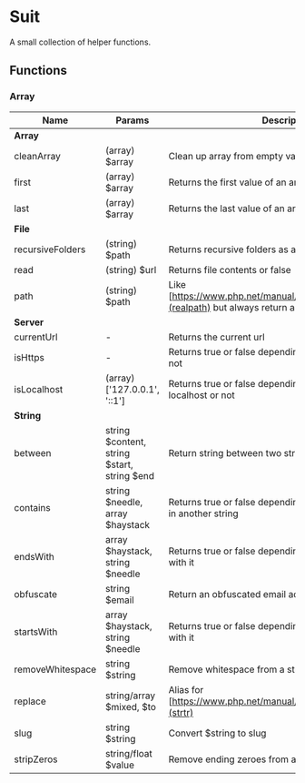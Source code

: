 # Suit

A small collection of helper functions.

## Functions

### Array

| Name       | Params         | Description |
| ---------- | -------------- | ----------- |
| **Array** | | |
| cleanArray | (array) $array | Clean up array from empty values |
| first      | (array) $array | Returns the first value of an array |
| last       | (array) $array | Returns the last value of an array |
| **File** | | |
| recursiveFolders | (string) $path | Returns recursive folders as array |
| read             | (string) $url  | Returns file contents or false
| path             | (string) $path | Like [https://www.php.net/manual/en/function.realpath.php](realpath) but always return a path
| **Server**
| currentUrl       | -              | Returns the current url |
| isHttps          | -              | Returns true or false depending if the host is https or not |
| isLocalhost      | (array) ['127.0.0.1', '::1'] | Returns true or false depending on if the host is localhost or not |
| **String** | | |
| between          | string $content, string $start, string $end | Return string between two strings |
| contains         | string $needle, array $haystack | Returns true or false depending on if the string is found in another string |
| endsWith         | array $haystack, string $needle | Returns true or false depending on if the string ends with it |
| obfuscate        | string $email | Return an obfuscated email address |
| startsWith       | array $haystack, string $needle | Returns true or false depending on if the string starts with it |
| removeWhitespace | string $string | Remove whitespace from a string |
| replace          | string/array $mixed, $to | Alias for [https://www.php.net/manual/en/function.strtr.php](strtr) |
| slug             | string $string | Convert $string to slug |
| stripZeros        | string/float $value | Remove ending zeroes from a value |